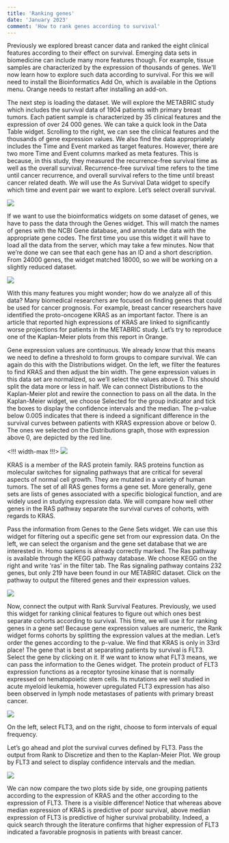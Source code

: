 ```yaml
---
title: 'Ranking genes'
date: 'January 2023'
comment: 'How to rank genes according to survival'
---
```




Previously we explored breast cancer data and ranked the eight clinical features according to their effect on survival. Emerging data sets in biomedicine can include many more features though. For example, tissue samples are characterized by the expression of thousands of genes. We'll now learn how to explore such data according to survival. For this we will need to install the Bioinformatics Add On, which is available in the Options menu. Orange needs to restart after installing an add-on.

The next step is loading the dataset. We will explore the METABRIC study which includes the survival data of 1904 patients with primary breast tumors. Each patient sample is characterized by 35 clinical features and the expression of over 24 000 genes. We can take a quick look in the Data Table widget. Scrolling to the right, we can see the clinical features and the thousands of gene expression values. We also find the data appropriately includes the Time and Event marked as target features. However, there are two more Time and Event columns marked as meta features. This is because, in this study, they measured the recurrence-free survival time as well as the overall survival. Recurrence-free survival time refers to the time until cancer recurrence, and overall survival refers to the time until breast cancer related death. We will use the As Survival Data widget to specify which time and event pair we want to explore. Let’s select overall survival.

![](051-dataset.png)

If we want to use the bioinformatics widgets on some dataset of genes, we have to pass the data through the Genes widget. This will match the names of genes with the NCBI Gene database, and annotate the data with the appropriate gene codes. The first time you use this widget it will have to load all the data from the server, which may take a few minutes. Now that we’re done we can see that each gene has an ID and a short description. From 24000 genes, the widget matched 18000, so we will be working on a slightly reduced dataset.

![](052-genes.png)

With this many features you might wonder; how do we analyze all of this data? Many biomedical researchers are focused on finding genes that could be used for cancer prognosis. For example, breast cancer researchers have identified the proto-oncogene KRAS as an important factor. There is an article 
that reported high expressions of KRAS are linked to significantly worse projections for patients in the METABRIC study. Let’s try to reproduce one of the Kaplan-Meier plots from this report in Orange.

<!-- <!!! float-aside !!!>
Remember, Orange’s widgets often output subsets as well as complete datasets with annotations. Rewire the connections if need be. 
![](054-rewire.png) -->

Gene expression values are continuous. We already know that this means we need to define a threshold to form groups to compare survival. We can again do this with the Distributions widget. On the left, we filter the features to find KRAS and then adjust the bin width. The gene expression values in this data set are normalized, so we’ll select the values above 0. This should split the data more or less in half. We can connect Distributions to the Kaplan-Meier plot and rewire the connection to pass on all the data. In the  Kaplan-Meier widget, we choose Selected for the group indicator and tick the boxes to display the confidence intervals and the median. The p-value below 0.005 indicates that there is indeed a significant difference in the survival curves between patients with KRAS expression above or below 0. The ones we selected on the Distributions graph, those with expression above 0, are depicted by the red line.

<!!! width-max !!!>
![](053-kras.png)

KRAS is a member of the RAS protein family. RAS proteins function as molecular switches for signaling pathways that are critical for several aspects of normal cell growth. They are mutated in a variety of human tumors. The set of all RAS genes forms a gene set. More generally, gene sets are lists of genes associated with a specific biological function, and are widely used in studying expression data. We will compare how well other genes in the RAS pathway separate the survival curves of cohorts, with regards to KRAS.

Pass the information from Genes to the Gene Sets widget. We can use this widget for filtering out a specific gene set from our expression data. On the left, we can select the organism and the gene set database that we are interested in. Homo sapiens is already correctly marked. The Ras pathway is available through the KEGG pathway database. We choose KEGG on the right and write ‘ras’ in the filter tab. The Ras signaling pathway contains 232 genes, but only 219 have been found in our METABRIC dataset. Click on the pathway to output the filtered genes and their expression values. 

![](055-geneset.png)

Now, connect the output with Rank Survival Features. Previously, we used this widget for ranking clinical features to figure out which ones best separate cohorts according to survival. This time, we will use it for ranking genes in a gene set! Because gene expression values are numeric, the Rank widget forms cohorts by splitting the expression values at the median. Let’s order the genes according to the p-value. We find that KRAS is only in 33rd place! The gene that is best at separating patients by survival is FLT3. Select the gene by clicking on it. If we want to know what FLT3 means, we can pass the information to the Genes widget. The protein product of FLT3 expression functions as a receptor tyrosine kinase that is normally expressed on hematopoietic stem cells. Its mutations are well studied in acute myeloid leukemia, however upregulated FLT3 expression has also been observed in lymph node metastases of patients with primary breast cancer.

![](056-rank.png)


 On the left, select FLT3, and on the right, choose to form intervals of equal frequency.

<!-- ![](057-discretize.png) -->

Let’s go ahead and plot the survival curves defined by FLT3. Pass the output from Rank to Discretize and then to the Kaplan-Meier Plot. We group by FLT3 and select to display confidence intervals and the median. 

![](058-kmplot.png)

We can now compare the two plots side by side, one grouping patients according to the expression of KRAS and the other according to the expression of FLT3. There is a visible difference! Notice that whereas above median expression of KRAS is predictive of poor survival, above median expression of FLT3 is predictive of higher survival probability. Indeed, a quick search through the literature confirms that higher expression of FLT3 indicated a favorable prognosis in patients with breast cancer. 




